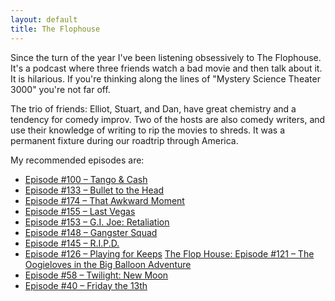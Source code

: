 ```yaml
---
layout: default
title: The Flophouse
---
```


Since the turn of the year I've been listening obsessively to The Flophouse. It's a podcast where three friends watch a bad movie and then talk about it. It is hilarious. If you're thinking along the lines of "Mystery Science Theater 3000" you're not far off.

The trio of friends: Elliot, Stuart, and Dan, have great chemistry and a tendency for comedy improv. Two of the hosts are also comedy writers, and use their knowledge of writing to rip the movies to shreds. It was a permanent fixture during our roadtrip through America.

My recommended episodes are:

* [Episode #100 – Tango & Cash](http://www.flophousepodcast.com/2012/04/episode-100-tango-cash/)
* [Episode #133 – Bullet to the Head](http://www.flophousepodcast.com/2013/08/episode-133-bullet-to-the-head/)
* [Episode #174 – That Awkward Moment](http://www.flophousepodcast.com/2015/03/episode-174-that-awkward-moment/)
* [Episode #155 – Last Vegas](http://www.flophousepodcast.com/2014/06/episode-155-last-vegas/)
* [Episode #153 – G.I. Joe: Retaliation](http://www.flophousepodcast.com/2014/05/episode-153-g-i-joe-retaliation/)
* [Episode #148 – Gangster Squad](http://www.flophousepodcast.com/2014/03/episode-148-gangster-squad/)
* [Episode #145 – R.I.P.D.](http://www.flophousepodcast.com/2014/02/episode-145-r-i-p-d/)
* [Episode #126 – Playing for Keeps](http://www.flophousepodcast.com/2013/05/episode-126-playing-for-keeps/)
[The Flop House: Episode #121 – The Oogieloves in the Big Balloon Adventure](http://www.flophousepodcast.com/2013/02/the-flop-house-episode-121-the-oogieloves-in-the-big-balloon-adventure/)
* [Episode #58 – Twilight: New Moon](http://www.flophousepodcast.com/2010/04/episode-58-twilight-new-moon/)
* [Episode #40 – Friday the 13th](http://www.flophousepodcast.com/2009/06/the-flop-house-episode-40-friday-the-13th/)
